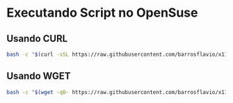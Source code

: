  # Executando Script no OpenSuse

 ## Usando CURL
``` sh
bash -c "$(curl -sSL https://raw.githubusercontent.com/barrosflavio/x11vnc_setup/main/opensuse.sh)"
```

 ## Usando WGET
``` sh
bash -c "$(wget -qO- https://raw.githubusercontent.com/barrosflavio/x11vnc_setup/main/opensuse.sh)"
```
